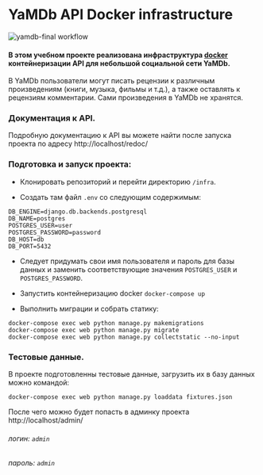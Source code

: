 # YaMDb API Docker infrastructure

![yamdb-final workflow](https://github.com/squisheelive/yamdb_final/actions/workflows/yamdb_workflow.yml/badge.svg)


#### В этом учебном проекте реализована инфраструктура [docker](https://www.docker.com/) контейнеризации API для небольшой социальной сети YaMDb.

В YaMDb пользователи могут писать рецензии к различным произведениям (книги, музыка, фильмы и т.д.), а также оставлять к рецензиям комментарии. Сами произведения в YaMDb не хранятся. 

### Документация к API.
Подробную документацию к API вы можете найти после запуска проекта по адресу http://localhost/redoc/

### Подготовка и запуск проекта:

- Клонировать репозиторий и перейти директорию `/infra`.

- Создать там файл `.env` со следующим содержимым:

```
DB_ENGINE=django.db.backends.postgresql
DB_NAME=postgres
POSTGRES_USER=user
POSTGRES_PASSWORD=password
DB_HOST=db
DB_PORT=5432
```

- Следует придумать свои имя пользователя и пароль для базы данных и заменить соответствующие значения `POSTGRES_USER` и `POSTGRES_PASSWORD`.

- Запустить контейнеризацию docker `docker-compose up`

- Выполнить миграции и собрать статику:

```
docker-compose exec web python manage.py makemigrations
docker-compose exec web python manage.py migrate
docker-compose exec web python manage.py collectstatic --no-input
```

### Тестовые данные.

В проекте подготовленны тестовые данные, загрузить их в базу данных можно командой:

```
docker-compose exec web python manage.py loaddata fixtures.json
```

После чего можно будет попасть в админку проекта http://localhost/admin/
###### логин: `admin`
###### пароль: `admin`
